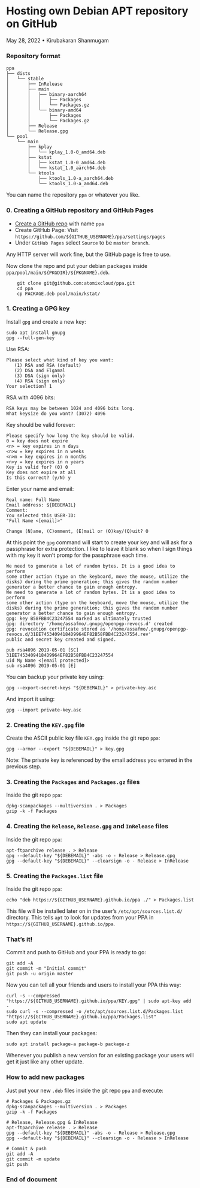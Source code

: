 Hosting own Debian APT repository on GitHub
===========================================

May 28, 2022 • Kirubakaran Shanmugam

### Repository format
```
ppa
├── dists
│   └── stable
│       ├── InRelease
│       ├── main
│       │   ├── binary-aarch64
│       │   │   ├── Packages
│       │   │   └── Packages.gz
│       │   └── binary-amd64
│       │       ├── Packages
│       │       └── Packages.gz
│       ├── Release
│       └── Release.gpg
└── pool
    └── main
        ├── kplay
        │   └── kplay_1.0-0_amd64.deb
        ├── kstat
        │   ├── kstat_1.0-0_amd64.deb
        │   └── kstat_1.0_aarch64.deb
        └── ktools
            ├── ktools_1.0-a_aarch64.deb
            └── ktools_1.0-a_amd64.deb
```
You can name the repository `ppa` or whatever you like.

### 0\. Creating a GitHub repository and GitHub Pages

- [Create a GitHub repo](https://github.com/new) with name `ppa`
- Create GitHub Page: Visit `https://github.com/${GITHUB_USERNAME}/ppa/settings/pages`
- Under `GitHub Pages` select `Source` to be `master branch`.

Any HTTP server will work fine, but the GitHub page is free to use.

Now clone the repo and put your debian packages inside `ppa/pool/main/${PKGDIR}/${PKGNAME}.deb`.
```
    git clone git@github.com:atomixcloud/ppa.git
    cd ppa
    cp PACKAGE.deb pool/main/kstat/
```
### 1\. Creating a GPG key

Install `gpg` and create a new key:

    sudo apt install gnupg
    gpg --full-gen-key
    

Use RSA:

    Please select what kind of key you want:
       (1) RSA and RSA (default)
       (2) DSA and Elgamal
       (3) DSA (sign only)
       (4) RSA (sign only)
    Your selection? 1
    

RSA with 4096 bits:

    RSA keys may be between 1024 and 4096 bits long.
    What keysize do you want? (3072) 4096
    

Key should be valid forever:

    Please specify how long the key should be valid.
    0 = key does not expire
    <n> = key expires in n days
    <n>w = key expires in n weeks
    <n>m = key expires in n months
    <n>y = key expires in n years
    Key is valid for? (0) 0
    Key does not expire at all
    Is this correct? (y/N) y
    

Enter your name and email:

    Real name: Full Name
    Email address: ${DEBEMAIL}
    Comment:
    You selected this USER-ID:
    "Full Name <[email]>"
    
    Change (N)ame, (C)omment, (E)mail or (O)kay/(Q)uit? O
    

At this point the `gpg` command will start to create your key and will ask for a passphrase for extra protection. I like to leave it blank so when I sign things with my key it won’t promp for the passphrase each time.

    We need to generate a lot of random bytes. It is a good idea to perform
    some other action (type on the keyboard, move the mouse, utilize the
    disks) during the prime generation; this gives the random number
    generator a better chance to gain enough entropy.
    We need to generate a lot of random bytes. It is a good idea to perform
    some other action (type on the keyboard, move the mouse, utilize the
    disks) during the prime generation; this gives the random number
    generator a better chance to gain enough entropy.
    gpg: key B58FBB4C23247554 marked as ultimately trusted
    gpg: directory '/home/assafmo/.gnupg/openpgp-revocs.d' created
    gpg: revocation certificate stored as '/home/assafmo/.gnupg/openpgp-revocs.d/31EE74534094184D9964EF82B58FBB4C23247554.rev'
    public and secret key created and signed.
    
    pub rsa4096 2019-05-01 [SC]
    31EE74534094184D9964EF82B58FBB4C23247554
    uid My Name <[email protected]>
    sub rsa4096 2019-05-01 [E]
    

You can backup your private key using:

    gpg --export-secret-keys "${DEBEMAIL}" > private-key.asc
    

And import it using:

    gpg --import private-key.asc
    

### 2\. Creating the `KEY.gpg` file

Create the ASCII public key file `KEY.gpg` inside the git repo `ppa`:

    gpg --armor --export "${DEBEMAIL}" > key.gpg
    

Note: The private key is referenced by the email address you entered in the previous step.

### 3\. Creating the `Packages` and `Packages.gz` files

Inside the git repo `ppa`:

    dpkg-scanpackages --multiversion . > Packages
    gzip -k -f Packages
    

### 4\. Creating the `Release`, `Release.gpg` and `InRelease` files

Inside the git repo `ppa`:

    apt-ftparchive release . > Release
    gpg --default-key "${DEBEMAIL}" -abs -o - Release > Release.gpg
    gpg --default-key "${DEBEMAIL}" --clearsign -o - Release > InRelease
    

### 5\. Creating the `Packages.list` file

Inside the git repo `ppa`:

    echo "deb https://${GITHUB_USERNAME}.github.io/ppa ./" > Packages.list
    

This file will be installed later on in the user’s `/etc/apt/sources.list.d/` directory. This tells `apt` to look for updates from your PPA in `https://${GITHUB_USERNAME}.github.io/ppa`.

### That’s it!

Commit and push to GitHub and your PPA is ready to go:

    git add -A
    git commit -m "Initial commit"
    git push -u origin master
    

Now you can tell all your friends and users to install your PPA this way:

    curl -s --compressed "https://${GITHUB_USERNAME}.github.io/ppa/KEY.gpg" | sudo apt-key add -
    sudo curl -s --compressed -o /etc/apt/sources.list.d/Packages.list "https://${GITHUB_USERNAME}.github.io/ppa/Packages.list"
    sudo apt update

Then they can install your packages:

    sudo apt install package-a package-b package-z
    

Whenever you publish a new version for an existing package your users will get it just like any other update.

### How to add new packages

Just put your new `.deb` files inside the git repo `ppa` and execute:

    # Packages & Packages.gz
    dpkg-scanpackages --multiversion . > Packages
    gzip -k -f Packages
    
    # Release, Release.gpg & InRelease
    apt-ftparchive release . > Release
    gpg --default-key "${DEBEMAIL}" -abs -o - Release > Release.gpg
    gpg --default-key "${DEBEMAIL}" --clearsign -o - Release > InRelease
    
    # Commit & push
    git add -A
    git commit -m update
    git push

### End of document


